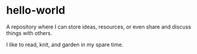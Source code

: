# hello-world
A repository where I can store ideas, resources, or even share and discuss things with others.

I like to read, knit, and garden in my spare time.
